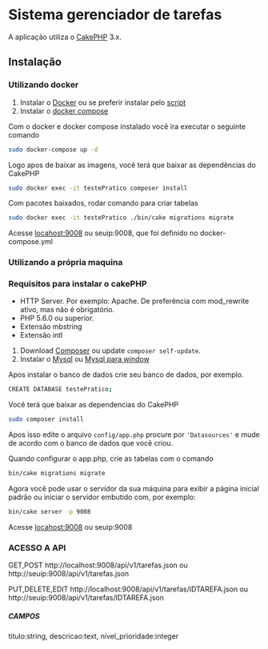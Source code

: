 # Sistema gerenciador de tarefas

A aplicação utiliza o [CakePHP](https://cakephp.org) 3.x.

## Instalação

### Utilizando docker

1. Instalar o [Docker](https://docs.docker.com/install) ou se preferir instalar pelo [script](https://github.com/docker/docker-install)
2. Instalar o [docker compose](https://docs.docker.com/compose/install/)

Com o docker e docker compose instalado você ira executar o seguinte comando
```bash
sudo docker-compose up -d
```
Logo apos de baixar as imagens, você terá que baixar as dependências do CakePHP
```bash
sudo docker exec -it testePratico composer install
```
Com pacotes baixados, rodar comando para criar tabelas
```bash
sudo docker exec -it testePratico ./bin/cake migrations migrate
```
Acesse [locahost:9008](http://locahost:9008/) ou seuip:9008, que foi definido no docker-compose.yml

### Utilizando a própria maquina
### Requisitos para instalar o cakePHP
- HTTP Server. Por exemplo: Apache. De preferência com mod_rewrite ativo, mas não é obrigatório.
- PHP 5.6.0 ou superior.
- Extensão mbstring
- Extensão intl

1. Download [Composer](https://getcomposer.org/doc/00-intro.md) ou update `composer self-update`.
2. Instalar o [Mysql](https://www.digitalocean.com/community/tutorials/como-instalar-o-mysql-no-ubuntu-18-04-pt) ou [Mysql para window](https://dev.mysql.com/downloads/windows/)

Apos instalar o banco de dados crie seu banco de dados, por exemplo.
```bash
CREATE DATABASE testePratico;
```

Você terá que baixar as dependencias do CakePHP
```bash
sudo composer install
```
Apos isso edite o arquivo `config/app.php` procure por `'Datasources'` e mude de acordo com o banco de dados que você criou.

Quando configurar o app.php, crie as tabelas com o comando
```bash
bin/cake migrations migrate
```

Agora você pode usar o servidor da sua máquina para exibir a página inicial padrão ou iniciar
o servidor embutido com, por exemplo:

```bash
bin/cake server -p 9008
```
Acesse [locahost:9008](http://locahost:9008/) ou seuip:9008


### ACESSO A API
GET,POST
http://localhost:9008/api/v1/tarefas.json ou http://seuip:9008/api/v1/tarefas.json

PUT,DELETE,EDIT
http://localhost:9008/api/v1/tarefas/IDTAREFA.json
ou http://seuip:9008/api/v1/tarefas/IDTAREFA.json

##### CAMPOS 
titulo:string, 
descricao:text, 
nivel_prioridade:integer 
